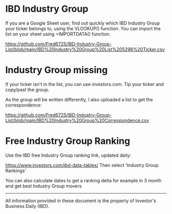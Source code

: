 # IBD Industry Group

If you are a Google Sheet user,
find out quickly which IBD Industry Group your ticker belongs to, using the VLOOKUP() function.
You can import the list on your sheet using =IMPORTDATA() function.

https://github.com/Fred6725/IBD-Industry-Group-List/blob/main/IBD%20Industry%20Group%20List%205298%20Ticker.csv

# Industry Group missing

If your ticker isn't in the list, you can use investors.com.
Tip your ticker and copy/past the group. 

As the group will be written differently, I also uploaded a list to get the correspondence:

https://github.com/Fred6725/IBD-Industry-Group-List/blob/main/IBD%20Industry%20Group%20Correspondence.csv

# Free Industry Group Ranking

Use the IBD free Industry Group ranking link, updated daily:

https://www.investors.com/ibd-data-tables/
Then select 'Industry Group Rankings'

You can also calculate dates to get a ranking delta for example in 3 month and get best Industry Group movers

----------------------------------------------------------------------------------------------
All information provided in these document is the property of Investor's Business Daily (IBD).
